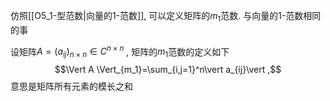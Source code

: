仿照[[O5_1-型范数|向量的1-范数]], 可以定义矩阵的$m_1$范数. 与向量的1-范数相同的事

设矩阵$A=(a_{ij})_{n\times n }\in C^{n\times n}$ , 矩阵的$m_1$范数的定义如下$$\Vert A \Vert_{m_1}=\sum_{i,j=1}^n\vert a_{ij}\vert ,$$
意思是矩阵所有元素的模长之和